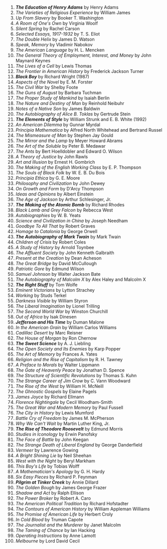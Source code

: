 1. **_The Education of Henry Adams_** by Henry Adams
1. _The Varieties of Religious Experience_ by William James
1. _Up From Slavery_ by Booker T. Washington
1. _A Room of One's Own_ by Virginia Woolf
1. _Silent Spring_ by Rachel Carson
1. _Selected Essays, 1917-1932_ by T. S. Eliot
1. _The Double Helix_ by James D. Watson
1. _Speak, Memory_ by Vladimir Nabokov
1. _The American Language_ by H. L. Mencken
1. _The General Theory of Employment, Interest, and Money_ by John Maynard Keynes
1. _The Lives of a Cell_ by Lewis Thomas
1. _The Frontier in American History_ by Frederick Jackson Turner
1. **_Black Boy_** by Richard Wright (1987)
1. _Aspects of the Novel_ by E. M. Forster
1. _The Civil War_ by Shelby Foote
1. _The Guns of August_ by Barbara Tuchman
1. _The Proper Study of Mankind_ by Isaiah Berlin
1. _The Nature and Destiny of Man_ by Reinhold Neibuhr
1. _Notes of a Native Son_ by James Baldwin
1. _The Autobiography of Alice B. Toklas_ by Gertrude Stein
1. **_The Elements of Style_** by William Strunk and E. B. White (1992)
1. _An American Dilemma_ by Gunnar Myrdal
1. _Principia Mathematica_ by Alfred North Whitehead and Bertrand Russel
1. _The Mismeasure of Man_ by Stephen Jay Gould
1. _The Mirror and the Lamp_ by Meyer Howard Abrams
1. _The Art of the Soluble_ by Peter B. Medawar
1. _The Ants_ by Bert Hoelldobler and Edward O. Wilson
1. _A Theory of Justice_ by John Rawls
1. _Art and Illusion_ by Ernest H. Gombrich
1. _The Making of the English Working Class_ by E. P. Thompson
1. _The Souls of Black Folk_ by W. E. B. Du Bois
1. _Principia Ethica_ by G. E. Moore
1. _Philosophy and Civilization_ by John Dewey
1. _On Growth and Form_ by D'Arcy Thompson
1. _Ideas and Opinions_ by Albert Einstein
1. _The Age of Jackson_ by Arthur Schlesinger, Jr.
1. **_The Making of the Atomic Bomb_** by Richard Rhodes
1. _Black Lamb and Grey Falcon_ by Rebecca West
1. _Autobiographies_ by W. B. Yeats
1. _Science and Civilization in China_ by Joseph Needham
1. _Goodbye To All That_ by Robert Graves
1. _Homage to Catalonia_ by George Orwell
1. **_The Autobiography of Mark Twain_** by Mark Twain
1. _Children of Crisis_ by Robert Coles
1. _A Study of History_ by Arnold Toynbee
1. _The Affluent Society_ by John Kenneth Galbraith
1. _Present at the Creation_ by Dean Acheson
1. _The Great Bridge_ by David McCullough
1. _Patriotic Gore_ by Edmund Wilson
1. _Samuel Johnson_ by Walter Jackson Bate
1. _The Autobiography of Malcolm X_ by Alex Haley and Malcolm X
1. **_The Right Stuff_** by Tom Wolfe
1. _Eminent Victorians_ by Lytton Strachey
1. _Working_ by Studs Terkel
1. _Darkness Visible_ by William Styron
1. _The Liberal Imagination_ by Lionel Trilling
1. _The Second World War_ by Winston Churchill
1. _Out of Africa_ by Isak Dinesen
1. **_Jefferson and His Time_** by Duman Malone
1. _In the American Grain_ by William Carlos Williams
1. _Cadillac Desert_ by Marc Reisner
1. _The House of Morgan_ by Ron Chernow
1. **_The Sweet Science_** by A. J. Liebling
1. _The Open Society and Its Enemies_ by Karp Popper
1. _The Art of Memory_ by Frances A. Yates
1. _Religion and the Rise of Capitalism_ by R. H. Tawney
1. _A Preface to Morals_ by Walter Lippmann
1. _The Gate of Heavenly Peace_ by Jonathan D. Spence
1. _The Structure of Scientific Revolutions_ by Thomas S. Kuhn
1. _The Strange Career of Jim Crow_ by C. Vann Woodward
1. _The Rise of the West_ by William H. McNeill
1. _The Ghnostic Gospels_ by Elaine Pagels
1. _James Joyce_ by Richard Ellmann
1. _Florence Nightingale_ by Cecil Woodham-Smith
1. _The Great War and Modern Memory_ by Paul Fussell
1. _The City in History_ by Lewis Mumford
1. _Battle Cry of Freedom_ by James M. McPherson
1. _Why We Can't Wait_ by Martin Luther King, Jr.
1. **_The Rise of Theodore Roosevelt_** by Edmund Morris
1. _Studies in Iconology_ by Erwin Panofsky
1. _The Face of Battle_ by John Keegan
1. _The Strange Death of Liberal England_ by George Danderfield
1. _Vermeer_ by Lawrence Gowing
1. _A Bright Shining Lie_ by Neil Sheehan
1. _West with the Night_ by Beryl Markham
1. _This Boy's Life_ by Tobias Wolff
1. _A Mathematician's Apology_ by G. H. Hardy
1. _Six Easy Pieces_ by Richard P. Feynman
1. **_Pilgrim at Tinker Creek_** by Annie Dillard
1. _The Golden Bough_ by James George Frazer
1. _Shadow and Act_ by Ralph Ellison
1. _The Power Broker_ by Robert A. Caro
1. _The American Political Tradition_ by Richard Hofstadter
1. _The Contours of American History_ by William Appleman Williams
1. _The Promise of American Life_ by Herbert Croly
1. _In Cold Blood_ by Truman Capote
1. _The Journalist and the Murderer_ by Janet Malcolm
1. _The Taming of Chance_ by Ian Hacking
1. _Operating Instructions_ by Anne Lamott
1. _Melbourne_ by Lord David Cecil
